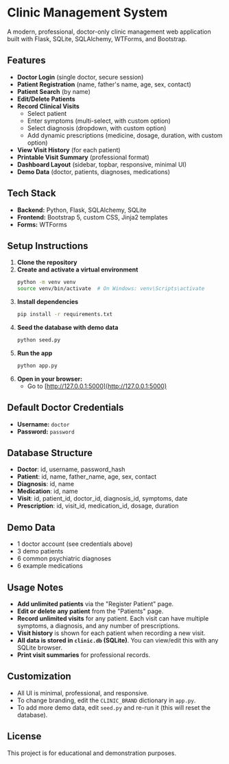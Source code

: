 # Clinic Management System

A modern, professional, doctor-only clinic management web application built with Flask, SQLite, SQLAlchemy, WTForms, and Bootstrap.

## Features
- **Doctor Login** (single doctor, secure session)
- **Patient Registration** (name, father's name, age, sex, contact)
- **Patient Search** (by name)
- **Edit/Delete Patients**
- **Record Clinical Visits**
  - Select patient
  - Enter symptoms (multi-select, with custom option)
  - Select diagnosis (dropdown, with custom option)
  - Add dynamic prescriptions (medicine, dosage, duration, with custom option)
- **View Visit History** (for each patient)
- **Printable Visit Summary** (professional format)
- **Dashboard Layout** (sidebar, topbar, responsive, minimal UI)
- **Demo Data** (doctor, patients, diagnoses, medications)

## Tech Stack
- **Backend:** Python, Flask, SQLAlchemy, SQLite
- **Frontend:** Bootstrap 5, custom CSS, Jinja2 templates
- **Forms:** WTForms

## Setup Instructions
1. **Clone the repository**
2. **Create and activate a virtual environment**
   ```bash
   python -m venv venv
   source venv/bin/activate  # On Windows: venv\Scripts\activate
   ```
3. **Install dependencies**
   ```bash
   pip install -r requirements.txt
   ```
4. **Seed the database with demo data**
   ```bash
   python seed.py
   ```
5. **Run the app**
   ```bash
   python app.py
   ```
6. **Open in your browser:**
   - Go to [http://127.0.0.1:5000](http://127.0.0.1:5000)

## Default Doctor Credentials
- **Username:** `doctor`
- **Password:** `password`

## Database Structure
- **Doctor**: id, username, password_hash
- **Patient**: id, name, father_name, age, sex, contact
- **Diagnosis**: id, name
- **Medication**: id, name
- **Visit**: id, patient_id, doctor_id, diagnosis_id, symptoms, date
- **Prescription**: id, visit_id, medication_id, dosage, duration

## Demo Data
- 1 doctor account (see credentials above)
- 3 demo patients
- 6 common psychiatric diagnoses
- 6 example medications

## Usage Notes
- **Add unlimited patients** via the "Register Patient" page.
- **Edit or delete any patient** from the "Patients" page.
- **Record unlimited visits** for any patient. Each visit can have multiple symptoms, a diagnosis, and any number of prescriptions.
- **Visit history** is shown for each patient when recording a new visit.
- **All data is stored in `clinic.db` (SQLite)**. You can view/edit this with any SQLite browser.
- **Print visit summaries** for professional records.

## Customization
- All UI is minimal, professional, and responsive.
- To change branding, edit the `CLINIC_BRAND` dictionary in `app.py`.
- To add more demo data, edit `seed.py` and re-run it (this will reset the database).

## License
This project is for educational and demonstration purposes. 